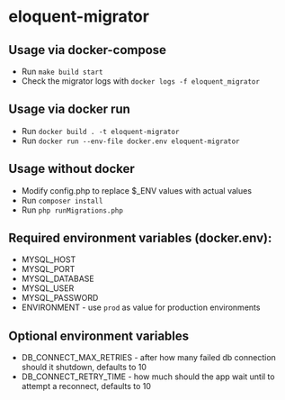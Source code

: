# eloquent-migrator

## Usage via docker-compose
* Run `make build start`
* Check the migrator logs with `docker logs -f eloquent_migrator`

## Usage via docker run
* Run `docker build . -t eloquent-migrator`
* Run `docker run --env-file docker.env eloquent-migrator`

## Usage without docker
* Modify config.php to replace $_ENV values with actual values
* Run `composer install`
* Run `php runMigrations.php`

## Required environment variables (docker.env):
* MYSQL_HOST
* MYSQL_PORT
* MYSQL_DATABASE
* MYSQL_USER
* MYSQL_PASSWORD
* ENVIRONMENT - use `prod` as value for production environments
## Optional environment variables
* DB_CONNECT_MAX_RETRIES - after how many failed db connection should it shutdown, defaults to 10
* DB_CONNECT_RETRY_TIME - how much should the app wait until to attempt a reconnect, defaults to 10
